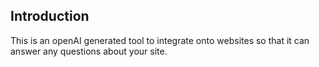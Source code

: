## Introduction

This is an openAI generated tool to integrate onto websites so that it can answer any questions about your site.
